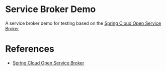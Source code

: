 Service Broker Demo
===================

A service broker demo for testing based on the [Spring Cloud Open Service Broker](https://github.com/spring-cloud/spring-cloud-open-service-broker)



References
==========

* [Spring Cloud Open Service Broker](https://github.com/spring-cloud/spring-cloud-open-service-broker)
